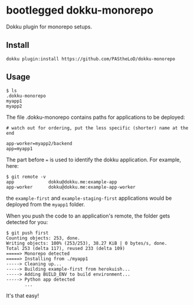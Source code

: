 bootlegged dokku-monorepo
===============

Dokku plugin for monorepo setups.

## Install

```
dokku plugin:install https://github.com/PAStheLoD/dokku-monorepo
```

## Usage

```
$ ls
.dokku-monorepo
myapp1
myapp2
```

The file .dokku-monorepo contains paths for applications to be deployed:
```
# watch out for ordering, put the less specific (shorter) name at the end

app-worker=myapp2/backend
app=myapp1
```

The part before `=` is used to identify the dokku application. For example, here:
```
$ git remote -v
app             dokku@dokku.me:example-app
app-worker      dokku@dokku.me:example-app-worker
```

the `example-first` and `example-staging-first` applications would be deployed from the `myapp1` folder.

When you push the code to an application's remote, the folder gets detected for you:
```
$ git push first
Counting objects: 253, done.
Writing objects: 100% (253/253), 38.27 KiB | 0 bytes/s, done.
Total 253 (delta 117), reused 233 (delta 109)
=====> Monorepo detected
=====> Installing from ./myapp1
-----> Cleaning up...
-----> Building example-first from herokuish...
-----> Adding BUILD_ENV to build environment...
-----> Python app detected
       ...
```

It's that easy!
